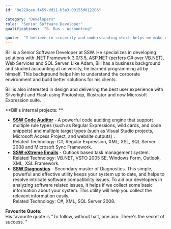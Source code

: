 ```yaml
---
id: "8e229cee-f459-dd11-b3a3-00155d012206"

category: "Developers"
role:  "Senior Software Developer"
qualifications:  "B. Bus - Accounting"

quote:  "I believe in sincerity and understanding which helps me make excellent software."
---
```


Bill is a Senior Software Developer at SSW. He specializes in developing solutions with .NET Framework 3.0/3.5, ASP.NET (perfers C# over VB.NET), Web Services and SQL Server. Like Adam, Bill has a business background and studied accounting at university, he learned programming all by himself. This background helps him to understand the corporate environment and build better solutions for his clients.

Bill is also interested in design and delivering the best user experience with Silverlight and Flash using Photoshop, Illustrator and now Microsoft Expression suite.

**Bill's internal projects: **

*   **[SSW Code Auditor](http://www.ssw.com.au/ssw/codeauditor)** - A powerful code auditing engine that support multiple rule types (such as Regular Expressions, wild cards, and code snippets) and multiple target types (such as Visual Studio projects, Microsoft Access Project, and website outputs) .  
Related Technology: C#, Regular Expression, XML, XSL, SQL Server 2008 and Microsoft Sync Framework.
*   **[SSW eXtreme Emails](http://www.ssw.com.au/ssw/extremeemails/)** - Outlook based task management system.   
Related Technology: VB.NET, VSTO 2005 SE, Windows Form, Outlook, XML, XSL.Framework.
*   **[**SSW Diagnostics**](http://www.ssw.com.au/ssw/diagnostics/ "SSW Diagnostics")** - Secondary master of Diagnostics. This simple, powerful and effective utility keeps your system up to date, and helps to resolve intricate software compatibility issues. To aid our developers in analyzing software related issues, it helps if we collect some basic information about your system. This utility will help you collect the relevant information easily.   
Related Technology: C#, XML, SQL Server 2008.

**Favourite Quote:**  
His favourite quote is "To follow, without halt, one aim: There's the secret of success. "